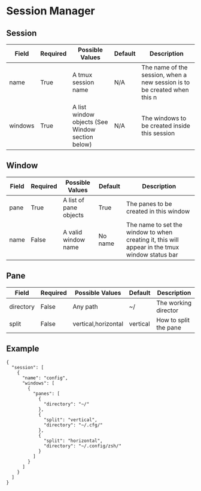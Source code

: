 # Session Manager

## Session

| Field   | Required | Possible Values                                  | Default | Description                                                              |
|---------|----------|--------------------------------------------------|---------|--------------------------------------------------------------------------|
| name    | True     | A tmux session name                              | N/A     | The name of the session, when a new session is to be created when this n |
| windows | True     | A list window objects (See Window section below) | N/A     | The windows to be created inside this session                            |

## Window

| Field | Required | Possible Values        | Default | Description                                                                                    |
|-------|----------|------------------------|---------|------------------------------------------------------------------------------------------------|
| pane  | True     | A list of pane objects | True    | The panes to be created in this window                                                         |
| name  | False    | A valid window name    | No name | The name to set the window to when creating it, this will appear in the tmux window status bar |


## Pane
| Field     | Required | Possible Values     | Default  | Description           |
|-----------|----------|---------------------|----------|-----------------------|
| directory | False    | Any path            | ~/       | The working director  |
| split     | False    | vertical,horizontal | vertical | How to split the pane |


## Example
```
{
  "session": [
    {
      "name": "config",
      "windows": [
        {
          "panes": [
            {
              "directory": "~/"
            },
            {
              "split": "vertical",
              "directory": "~/.cfg/"
            },
            {
              "split": "horizontal",
              "directory": "~/.config/zsh/"
            }
          ]
        }
      ]
    }
  ]
}

```
